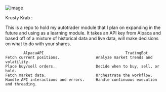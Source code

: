 ![image](https://github.com/user-attachments/assets/3110ee96-6304-41a3-91ae-d0d1230de8df)

Krusty Krab :

This is a repo to hold my autotrader module that I plan on expanding in the future and using as a learning module. It takes an API key from Alpaca and based off of a mixture of historical data and live data, will make decisions on what to do with your shares.


            AlpacaAPI	                                 TradingBot
    Fetch current positions.	            Analyze market trends and volatility.
    Place buy/sell orders.	                Decide when to buy, sell, or hold.
    Fetch market data.	                    Orchestrate the workflow.
    Handle API interactions and errors.	    Handle continuous execution and threading.

